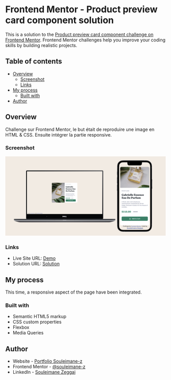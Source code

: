 # Frontend Mentor - Product preview card component solution

This is a solution to the [Product preview card component challenge on Frontend Mentor](https://www.frontendmentor.io/challenges/product-preview-card-component-GO7UmttRfa). Frontend Mentor challenges help you improve your coding skills by building realistic projects.

## Table of contents

- [Overview](#overview)
  - [Screenshot](#screenshot)
  - [Links](#links)
- [My process](#my-process)
  - [Built with](#built-with)
- [Author](#author)

## Overview
Challenge sur Frontend Mentor, le but était de reproduire une image en HTML & CSS. Ensuite intégrer la partie responsive.

### Screenshot

![Screenshot](./images/Screenshot-laptop-iphone.png)

### Links

- Live Site URL: [Demo](https://souleimane-z.github.io/Product-Page_SZ/)
- Solution URL: [Solution]()

## My process

This time, a responsive aspect of the page have been integrated. 

### Built with

- Semantic HTML5 markup
- CSS custom properties
- Flexbox
- Media Queries


## Author

- Website - [Portfolio Souleimane-z](https://www.souleimane-z.com)
- Frontend Mentor - [@souleimane-z](https://www.frontendmentor.io/profile/souleimane-z)
- LinkedIn - [Souleimane Zeggai](https://www.linkedin.com/in/souleimane-zeggai/)
